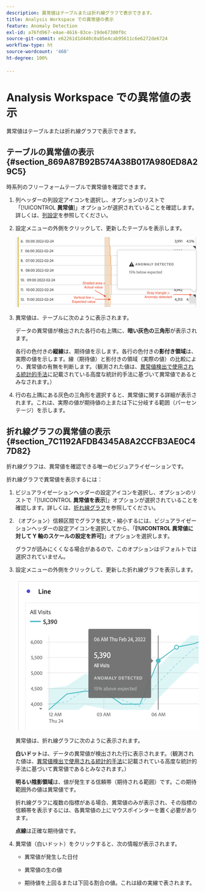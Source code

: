 ```yaml
---
description: 異常値はテーブルまたは折れ線グラフで表示できます。
title: Analysis Workspace での異常値の表示
feature: Anomaly Detection
exl-id: a76fd967-e4ae-4616-83ce-19de67300f0c
source-git-commit: e62261d1d440c0a85e4cab95611c6e6272de6724
workflow-type: ht
source-wordcount: '460'
ht-degree: 100%

---
```


# Analysis Workspace での異常値の表示

異常値はテーブルまたは折れ線グラフで表示できます。

## テーブルの異常値の表示 {#section_869A87B92B574A38B017A980ED8A29C5}

時系列のフリーフォームテーブルで異常値を確認できます。

1. 列ヘッダーの列設定アイコンを選択し、オプションのリストで「[!UICONTROL **異常値**]」オプションが選択されていることを確認します。詳しくは、[列設定](/help/analysis-workspace/visualizations/freeform-table/column-row-settings/column-settings.md)を参照してください。

1. 設定メニューの外側をクリックして、更新したテーブルを表示します。

   ![](assets/anomaly_detected.png)

1. 異常値は、テーブルに次のように表示されます。

   データの異常値が検出された各行の右上隅に、**暗い灰色の三角形**&#x200B;が表示されます。

   各行の色付きの&#x200B;**縦線**&#x200B;は、期待値を示します。各行の色付きの&#x200B;**影付き領域**&#x200B;は、実際の値を示します。線（期待値）と影付きの領域（実際の値）の比較により、異常値の有無を判断します。（観測された値は、[異常値検出で使用される統計的手法](/help/analysis-workspace/virtual-analyst/c-anomaly-detection/statistics-anomaly-detection.md)に記載されている高度な統計的手法に基づいて異常値であるとみなされます。）

1. 行の右上隅にある灰色の三角形を選択すると、異常値に関する詳細が表示されます。これは、実際の値が期待値の上または下に分岐する範囲（パーセンテージ）を示します。

## 折れ線グラフの異常値の表示 {#section_7C1192AFDB4345A8A2CCFB3AE0C47D82}

折れ線グラフは、異常値を確認できる唯一のビジュアライゼーションです。

折れ線グラフで異常値を表示するには：

1. ビジュアライゼーションヘッダーの設定アイコンを選択し、オプションのリストで「[!UICONTROL **異常値を表示**]」オプションが選択されていることを確認します。詳しくは、[折れ線グラフ](/help/analysis-workspace/visualizations/line.md)を参照してください。

1. （オプション）信頼区間でグラフを拡大・縮小するには、ビジュアライゼーションヘッダーの設定アイコンを選択してから、「**[!UICONTROL 異常値に対して Y 軸のスケールの設定を許可]**」オプションを選択します。

   グラフが読みにくくなる場合があるので、このオプションはデフォルトでは選択されていません。

1. 設定メニューの外側をクリックして、更新した折れ線グラフを表示します。

   ![](assets/anomaly_linechart.png)

   異常値は、折れ線グラフに次のように表示されます。

   **白いドット**&#x200B;は、データの異常値が検出された行に表示されます。（観測された値は、[異常値検出で使用される統計的手法](/help/analysis-workspace/virtual-analyst/c-anomaly-detection/statistics-anomaly-detection.md)に記載されている高度な統計的手法に基づいて異常値であるとみなされます。）

   **明るい陰影領域**&#x200B;は、値が発生する信頼帯（期待される範囲）です。この期待範囲外の値は異常値です。

   折れ線グラフに複数の指標がある場合、異常値のみが表示され、その指標の信頼帯を表示するには、各異常値の上にマウスポインターを置く必要があります。

   **点線**&#x200B;は正確な期待値です。

1. 異常値（白いドット）をクリックすると、次の情報が表示されます。

   * 異常値が発生した日付

   * 異常値の生の値

   * 期待値を上回るまたは下回る割合の値。これは緑の実線で表されます。

